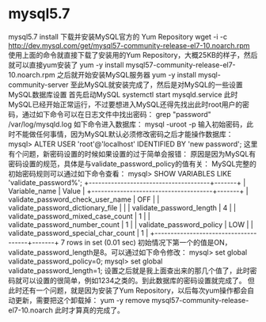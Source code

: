 # mysql5.7
mysql5.7 install
下载并安装MySQL官方的 Yum Repository
wget -i -c http://dev.mysql.com/get/mysql57-community-release-el7-10.noarch.rpm
使用上面的命令就直接下载了安装用的Yum Repository，大概25KB的样子，然后就可以直接yum安装了
yum -y install mysql57-community-release-el7-10.noarch.rpm
之后就开始安装MySQL服务器
yum -y install mysql-community-server
至此MySQL就安装完成了，然后是对MySQL的一些设置
MySQL数据库设置
首先启动MySQL
systemctl start mysqld.service
此时MySQL已经开始正常运行，不过要想进入MySQL还得先找出此时root用户的密码，通过如下命令可以在日志文件中找出密码：
grep "password" /var/log/mysqld.log
如下命令进入数据库：
mysql -uroot -p 
输入初始密码，此时不能做任何事情，因为MySQL默认必须修改密码之后才能操作数据库：
mysql>     ALTER USER 'root'@'localhost' IDENTIFIED BY 'new password';
这里有个问题，新密码设置的时候如果设置的过于简单会报错：
原因是因为MySQL有密码设置的规范，具体是与validate_password_policy的值有关：
MySQL完整的初始密码规则可以通过如下命令查看：
mysql> SHOW VARIABLES LIKE 'validate_password%';
+--------------------------------------+-------+
| Variable_name | Value |
+--------------------------------------+-------+
| validate_password_check_user_name | OFF |
| validate_password_dictionary_file | |
| validate_password_length | 4 |
| validate_password_mixed_case_count | 1 |
| validate_password_number_count | 1 |
| validate_password_policy | LOW |
| validate_password_special_char_count | 1 |
+--------------------------------------+-------+
7 rows in set (0.01 sec)
初始情况下第一个的值是ON，validate_password_length是8。可以通过如下命令修改：
mysql> set global validate_password_policy=0;
mysql> set global validate_password_length=1;
设置之后就是我上面查出来的那几个值了，此时密码就可以设置的很简单，例如1234之类的。到此数据库的密码设置就完成了。
但此时还有一个问题，就是因为安装了Yum Repository，以后每次yum操作都会自动更新，需要把这个卸载掉：
yum -y remove mysql57-community-release-el7-10.noarch
此时才算真的完成了。
